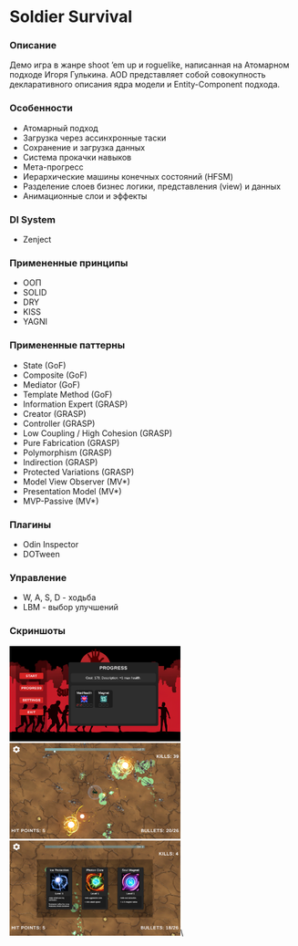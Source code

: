 # Soldier Survival 

### Описание
Демо игра в жанре shoot ’em up и roguelike, написанная на Атомарном подходе Игоря Гулькина. AOD представляет собой совокупность декларативного описания ядра модели и Entity-Component подхода.

### Особенности
- Атомарный подход
- Загрузка через ассинхронные таски
- Сохранение и загрузка данных
- Система прокачки навыков
- Мета-прогресс
- Иерархические машины конечных состояний (HFSM)
- Разделение слоев бизнес логики, представления (view) и данных
- Анимационные слои и эффекты

### DI System
- Zenject

### Примененные принципы
- ООП
- SOLID
- DRY
- KISS
- YAGNI 

### Примененные паттерны
- State (GoF)
- Composite (GoF)
- Mediator (GoF)
- Template Method (GoF)
- Information Expert (GRASP)
- Creator (GRASP)
- Controller (GRASP)
- Low Coupling / High Cohesion (GRASP)
- Pure Fabrication (GRASP)
- Polymorphism (GRASP)
- Indirection (GRASP)
- Protected Variations (GRASP)
- Model View Observer (MV*)
- Presentation Model (MV*)
- MVP-Passive (MV*)

### Плагины
- Odin Inspector
- DOTween

### Управление
- W, A, S, D - ходьба
- LBM - выбор улучшений

### Скриншоты
<img src="Assets/Resources/Screen1.png" width="300">\
<img src="Assets/Resources/Screen3.png" width="300">\
<img src="Assets/Resources/Screen2.png" width="300">\

